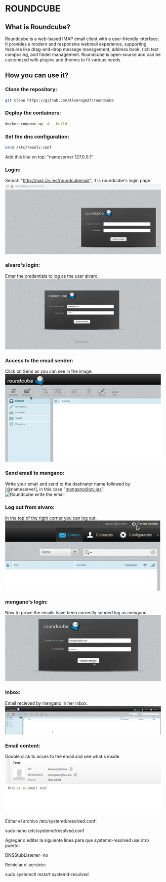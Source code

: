 # ROUNDCUBE

## What is Roundcube?  

Roundcube is a web-based IMAP email client with a user-friendly interface. It provides a modern and responsive webmail experience, supporting features like drag-and-drop message management, address book, rich text composing, and folder management. Roundcube is open-source and can be customized with plugins and themes to fit various needs.  

## How you can use it?

### Clone the repository:

```bash
git clone https://github.com/Alvarogm27/roundcube
```

### Deploy the containers:

```bash
docker-compose up -d --build
```

### Set the dns configuration:

```bash
nano /etc/resolv.conf
```
Add this line on top: "nameserver 127.0.0.1"

### Login:

Search "http://mail.izv.ies/roundcubemail", It is roundcube's login page.
![Roundcube login](./assets/login.png)

### alvaro's login:

Enter the credentials to log as the user alvaro.
![Roundcube alvaro's login](./assets/alvaro-login.png)

### Access to the email sender:

Click on Send as you can see in the image.
![Roundcube send email](./assets/send-email.png)

### Send email to mengano:

Write your email and send to the destinator name followed by [@nameserver], in this case "mengano@izv.ies".
![Roundcube write the email](./assets/write-email.png)

### Log out from alvaro:

In the top of the rigth corner you can log out.
![Roundcube log out](./assets/alvaro-log-out.png)

### mengano's login:

Now to prove the emails have been correctly sended log as mengano
![Roundcube mengano's login](./assets/mengano-login.png)

### Inbox:

Email recieved by mengano in her inbox.
![Roundcube mengano's inbox](./assets/mengano-inbox.png)

### Email content:

Double click to acces to the email and see what's inside.
![Roundcube](./assets/email-inside.png)

Editar el archivo /etc/systemd/resolved.conf:

sudo nano /etc/systemd/resolved.conf

Agregar o editar la siguiente línea para que systemd-resolved use otro puerto:

DNSStubListener=no

Reiniciar el servicio:

sudo systemctl restart systemd-resolved
